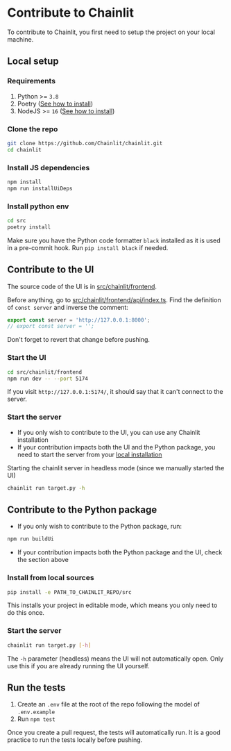 # Contribute to Chainlit
To contribute to Chainlit, you first need to setup the project on your local machine.

## Local setup

### Requirements

1. Python >= `3.8` 
2. Poetry ([See how to install](https://python-poetry.org/docs/#installation))
3. NodeJS >= `16` ([See how to install](https://nodejs.org/en/download))


### Clone the repo

```sh
git clone https://github.com/Chainlit/chainlit.git
cd chainlit
```

### Install JS dependencies

```sh
npm install
npm run installUiDeps
```

### Install python env

```sh
cd src
poetry install
```

Make sure you have the Python code formatter `black` installed as it is used in a pre-commit hook. Run `pip install black` if needed.

## Contribute to the UI

The source code of the UI is in [src/chainlit/frontend](/src/chainlit/frontend).

Before anything, go to [src/chainlit/frontend/api/index.ts](/src/chainlit/frontend/src/api/index.ts). Find the definition of `const server` and inverse the comment:

```ts
export const server = 'http://127.0.0.1:8000';
// export const server = '';
```

Don't forget to revert that change before pushing.

### Start the UI

```sh
cd src/chainlit/frontend
npm run dev -- --port 5174
```

If you visit `http://127.0.0.1:5174/`, it should say that it can't connect to the server.

### Start the server
- If you only wish to contribute to the UI, you can use any Chainlit installation
- If your contribution impacts both the UI and the Python package, you need to start the server from your [local installation](#contribute-to-the-python-package)

Starting the chainlit server in headless mode (since we manually started the UI)
```sh
chainlit run target.py -h
```

## Contribute to the Python package

- If you only wish to contribute to the Python package, run:
```sh
npm run buildUi
```

- If your contribution impacts both the Python package and the UI, check the section above

### Install from local sources

```sh
pip install -e PATH_TO_CHAINLIT_REPO/src
```

This installs your project in editable mode, which means you only need to do this once.

### Start the server

```sh
chainlit run target.py [-h]
```

The `-h` parameter (headless) means the UI will not automatically open. Only use this if you are already running the UI yourself.

## Run the tests

1. Create an `.env` file at the root of the repo following the model of `.env.example`
2. Run `npm test`

Once you create a pull request, the tests will automatically run. It is a good practice to run the tests locally before pushing.

